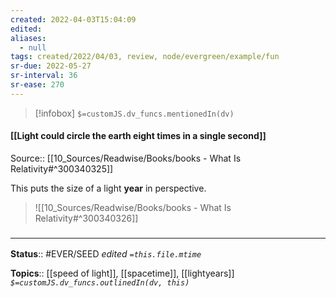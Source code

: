 ```yaml
---
created: 2022-04-03T15:04:09 
edited: 
aliases:
  - null
tags: created/2022/04/03, review, node/evergreen/example/fun
sr-due: 2022-05-27
sr-interval: 36
sr-ease: 270
---
```

> [!infobox]
`$=customJS.dv_funcs.mentionedIn(dv)`

#### [[Light could circle the earth eight times in a single second]] 

Source:: [[10_Sources/Readwise/Books/books - What Is Relativity#^300340325]]

This puts the size of a light **year** in perspective.
> ![[10_Sources/Readwise/Books/books - What Is Relativity#^300340326]]

### <hr class="footnote"/>

**Status**:: #EVER/SEED 
*edited `=this.file.mtime`*

**Topics**:: [[speed of light]], [[spacetime]], [[lightyears]]
*`$=customJS.dv_funcs.outlinedIn(dv, this)`*

